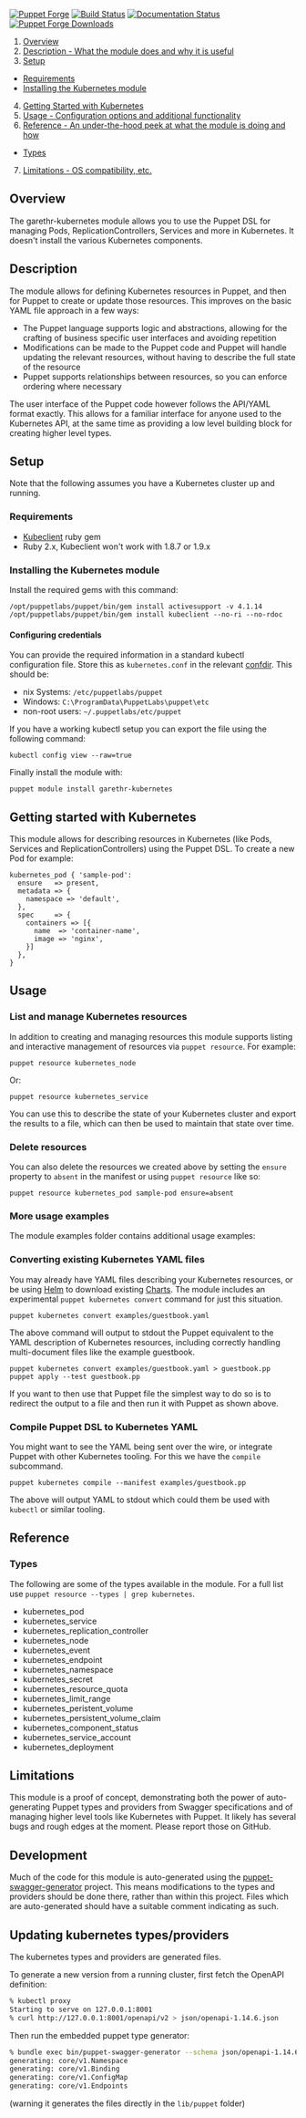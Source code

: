 [![Puppet
Forge](http://img.shields.io/puppetforge/v/garethr/kubernetes.svg)](https://forge.puppetlabs.com/garethr/kubernetes)
[![Build
Status](https://secure.travis-ci.org/garethr/garethr-kubernetes.png)](http://travis-ci.org/garethr/garethr-kubernetes)
[![Documentation
Status](http://img.shields.io/badge/docs-puppet--strings-lightgrey.svg)](https://garethr.github.io/garethr-kubernetes)
[![Puppet Forge
Downloads](http://img.shields.io/puppetforge/dt/garethr/kubernetes.svg)](https://forge.puppetlabs.com/garethr/kubernetes)

1. [Overview](#overview)
2. [Description - What the module does and why it is useful](#description)
3. [Setup](#setup)
  * [Requirements](#requirements)
  * [Installing the Kubernetes module](#installing-the-kubernetes-module)
4. [Getting Started with Kubernetes](#getting-started-with-kubernetes)
5. [Usage - Configuration options and additional functionality](#usage)
6. [Reference - An under-the-hood peek at what the module is doing and how](#reference)
  * [Types](#types)
7. [Limitations - OS compatibility, etc.](#limitations)

## Overview

The garethr-kubernetes module allows you to use the Puppet DSL for managing Pods,
ReplicationControllers, Services and more in Kubernetes. It doesn't install the various
Kubernetes components.

## Description

The module allows for defining Kubernetes resources in Puppet, and then
for Puppet to create or update those resources. This improves on the
basic YAML file approach in a few ways:

* The Puppet language supports logic and abstractions, allowing for
  the crafting of business specific user interfaces and avoiding
  repetition
* Modifications can be made to the Puppet code and Puppet will handle
  updating the relevant resources, without having to describe the full
  state of the resource
* Puppet supports relationships between resources, so you can enforce
  ordering where necessary

The user interface of the Puppet code however follows the API/YAML
format exactly. This allows for a familiar interface for anyone used to
the Kubernetes API, at the same time as providing a low level building
block for creating higher level types.

## Setup

Note that the following assumes you have a Kubernetes cluster up and
running.

### Requirements

* [Kubeclient](https://github.com/abonas/kubeclient) ruby gem
* Ruby 2.x, Kubeclient won't work with 1.8.7 or 1.9.x

### Installing the Kubernetes module

Install the required gems with this command:

    /opt/puppetlabs/puppet/bin/gem install activesupport -v 4.1.14
    /opt/puppetlabs/puppet/bin/gem install kubeclient --no-ri --no-rdoc

#### Configuring credentials

You can provide the required information in a standard kubectl configuration
file. Store this as `kubernetes.conf` in the relevant
[confdir](https://docs.puppetlabs.com/puppet/latest/reference/dirs_confdir.html).
This should be:

   * nix Systems: `/etc/puppetlabs/puppet`
   * Windows: `C:\ProgramData\PuppetLabs\puppet\etc`
   * non-root users: `~/.puppetlabs/etc/puppet`

If you have a working kubectl setup you can export the file using the
following command:

    kubectl config view --raw=true

Finally install the module with:

    puppet module install garethr-kubernetes

## Getting started with Kubernetes

This module allows for describing resources in Kubernetes (like Pods,
Services and ReplicationControllers) using the Puppet DSL. To create a
new Pod for example:

```puppet
kubernetes_pod { 'sample-pod':
  ensure   => present,
  metadata => {
    namespace => 'default',
  },
  spec     => {
    containers => [{
      name  => 'container-name',
      image => 'nginx',
    }]
  },
}
```

## Usage

### List and manage Kubernetes resources

In addition to creating and managing resources this module supports listing
and interactive management of resources via `puppet resource`. For example:

    puppet resource kubernetes_node

Or:

    puppet resource kubernetes_service

You can use this to describe the state of your Kubernetes cluster and
export the results to a file, which can then be used to maintain that
state over time.

### Delete resources

You can also delete the resources we created above by setting the `ensure`
property to `absent` in the manifest or using `puppet resource` like so:

    puppet resource kubernetes_pod sample-pod ensure=absent

### More usage examples

The module examples folder contains additional usage examples:

### Converting existing Kubernetes YAML files

You may already have YAML files describing your Kubernetes resources, or
be using [Helm](http://helm.sh) to download existing
[Charts](https://github.com/helm/charts). The module includes an
experimental `puppet kubernetes convert` command for just this
situation.

    puppet kubernetes convert examples/guestbook.yaml

The above command will output to stdout the Puppet equivalent to the
YAML description of Kubernetes resources, including correctly handling
multi-document files like the example guestbook.

    puppet kubernetes convert examples/guestbook.yaml > guestbook.pp
    puppet apply --test guestbook.pp

If you want to then use that Puppet file the simplest way to do so is to
redirect the output to a file and then run it with Puppet as shown
above.

### Compile Puppet DSL to Kubernetes YAML

You might want to see the YAML being sent over the wire, or integrate Puppet
with other Kubernetes tooling. For this we have the `compile` subcommand.

    puppet kubernetes compile --manifest examples/guestbook.pp

The above will output YAML to stdout which could them be used with `kubectl`
or similar tooling.

## Reference

### Types

The following are some of the types available in the module. For a full
list use `puppet resource --types | grep kubernetes`.

* kubernetes_pod
* kubernetes_service
* kubernetes_replication_controller
* kubernetes_node
* kubernetes_event
* kubernetes_endpoint
* kubernetes_namespace
* kubernetes_secret
* kubernetes_resource_quota
* kubernetes_limit_range
* kubernetes_peristent_volume
* kubernetes_persistent_volume_claim
* kubernetes_component_status
* kubernetes_service_account
* kubernetes_deployment

## Limitations

This module is a proof of concept, demonstrating both the power of
auto-generating Puppet types and providers from Swagger specifications
and of managing higher level tools like Kubernetes with Puppet. It
likely has several bugs and rough edges at the moment. Please report
those on GitHub.

## Development

Much of the code for this module is auto-generated using the
[puppet-swagger-generator](https://github.com/garethr/puppet-swagger-generator)
project. This means modifications to the types and providers should be
done there, rather than within this project. Files which are
auto-generated should have a suitable comment indicating as such.

## Updating kubernetes types/providers

The kubernetes types and providers are generated files.

To generate a new version from a running cluster, first fetch the OpenAPI definition:

~~~sh
% kubectl proxy
Starting to serve on 127.0.0.1:8001
% curl http://127.0.0.1:8001/openapi/v2 > json/openapi-1.14.6.json
~~~

Then run the embedded puppet type generator:

~~~sh
% bundle exec bin/puppet-swagger-generator --schema json/openapi-1.14.6.json --out .
generating: core/v1.Namespace
generating: core/v1.Binding
generating: core/v1.ConfigMap
generating: core/v1.Endpoints
~~~

(warning it generates the files directly in the `lib/puppet` folder)